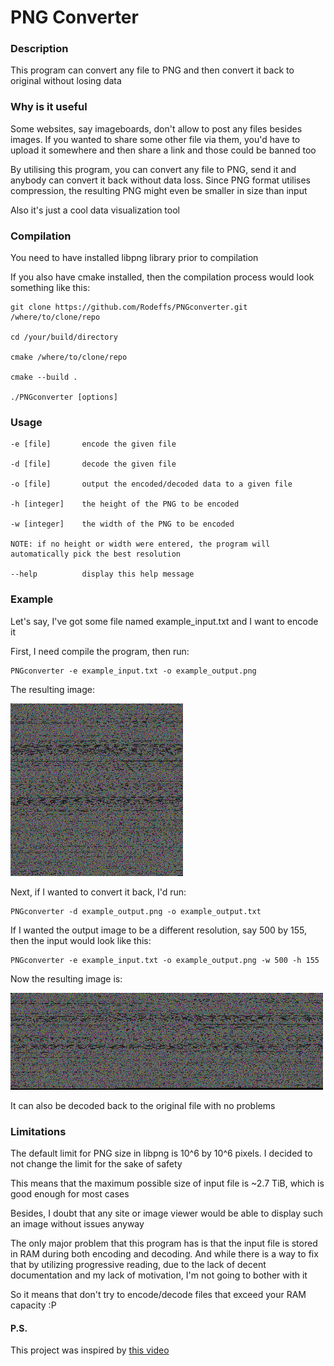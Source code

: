 # PNG Converter

### Description

This program can convert any file to PNG and then convert it back to original without losing data

### Why is it useful

Some websites, say imageboards, don't allow to post any files besides images. If you wanted to share some other file via them, you'd have to upload it somewhere and then share a link and those could be banned too

By utilising this program, you can convert any file to PNG, send it and anybody can convert it back without data loss. Since PNG format utilises compression, the resulting PNG might even be smaller in size than input

Also it's just a cool data visualization tool

### Compilation

You need to have installed libpng library prior to compilation

If you also have cmake installed, then the compilation process would look something like this:

```
git clone https://github.com/Rodeffs/PNGconverter.git /where/to/clone/repo

cd /your/build/directory

cmake /where/to/clone/repo

cmake --build .

./PNGconverter [options]
```

### Usage

```
-e [file]       encode the given file

-d [file]       decode the given file

-o [file]       output the encoded/decoded data to a given file

-h [integer]    the height of the PNG to be encoded

-w [integer]    the width of the PNG to be encoded

NOTE: if no height or width were entered, the program will automatically pick the best resolution

--help          display this help message
```

### Example

Let's say, I've got some file named example_input.txt and I want to encode it

First, I need compile the program, then run:

```
PNGconverter -e example_input.txt -o example_output.png
```

The resulting image:

![Image](example_output.png "Example")

Next, if I wanted to convert it back, I'd run:

```
PNGconverter -d example_output.png -o example_output.txt
```

If I wanted the output image to be a different resolution, say 500 by 155, then the input would look like this:

```
PNGconverter -e example_input.txt -o example_output.png -w 500 -h 155
```

Now the resulting image is:

![Image](example_output2.png "Example 2")

It can also be decoded back to the original file with no problems

### Limitations

The default limit for PNG size in libpng is 10^6 by 10^6 pixels. I decided to not change the limit for the sake of safety

This means that the maximum possible size of input file is ~2.7 TiB, which is good enough for most cases

Besides, I doubt that any site or image viewer would be able to display such an image without issues anyway

The only major problem that this program has is that the input file is stored in RAM during both encoding and decoding. And while there is a way to fix that by utilizing progressive reading, due to the lack of decent documentation and my lack of motivation, I'm not going to bother with it

So it means that don't try to encode/decode files that exceed your RAM capacity :P

#### P.S.

This project was inspired by [this video](https://youtu.be/Y2L7_2Wvycc?si=zESPOYajcYqceoiB "YouTube link")
